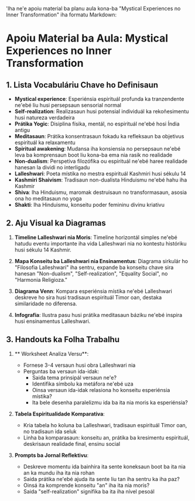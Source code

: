 'Iha ne'e apoiu material ba planu aula kona-ba "Mystical Experiences no Inner Transformation" iha formatu Markdown:

# Apoiu Material ba Aula: Mystical Experiences no Inner Transformation

## 1. Lista Vocabuláriu Chave ho Definisaun

- **Mystical experience**: Esperiénsia espirituál profunda ka tranzendente ne'ebé liu husi persepsaun sensorial normal
- **Self-realization**: Realizasaun husi potensial individuál ka rekoñesimentu husi natureza verdadeira
- **Prátika Yogic**: Disiplina físika, mentál, no espirituál ne'ebé hosi Índia antigu
- **Meditasaun**: Prátika konsentrasaun fokadu ka refleksaun ba objetivus espirituál ka relaxamentu
- **Spiritual awakening**: Mudansa iha konsiensia no persepsaun ne'ebé leva ba komprensaun boot liu kona-ba ema nia rasik no realidade
- **Non-dualism**: Perspetiva filozófika ou espirituál ne'ebé haree realidade hanesan la dividi no interligadu
- **Lalleshwari**: Poeta místika no mestra espirituál Kashmiri husi sékulu 14
- **Kashmiri Shaivism**: Tradisaun non-dualista Hinduismu ne'ebé hahu iha Kashmir
- **Shiva**: Iha Hinduismu, maromak destruisaun no transformasaun, asosia ona ho meditasaun no yoga
- **Shakti**: Iha Hinduismu, konseitu poder femininu divinu kriativu

## 2. Aju Visual ka Diagramas

1. **Timeline Lalleshwari nia Moris**: Timeline horizontál simples ne'ebé hatudu eventu importante iha vida Lalleshwari nia no kontestu históriku husi sékulu 14 Kashmir.

2. **Mapa Konseitu ba Lalleshwari nia Ensinamentus**: Diagrama sirkulár ho "Filosofia Lalleshwari" iha sentru, expande ba konseitu chave sira hanesan "Non-dualism", "Self-realization", "Equality Social", no "Harmonia Religioza."

3. **Diagrama Venn**: Kompara esperiénsia místika ne'ebé Lalleshwari deskreve ho sira husi tradisaun espirituál Timor oan, destaka similaridade no diferensa.

4. **Infografia**: Ilustra pasu husi prátika meditasaun báziku ne'ebé inspira husi ensinamentus Lalleshwari.

## 3. Handouts ka Folha Trabalhu

1. ** Worksheet Analiza Versu**:
   - Fornese 3-4 versaun husi obra Lalleshwari nia
   - Perguntas ba versaun ida-idak:
     * Saida tema prinsipál versaun ne'e?
     * Identifika símbolu ka metáfora ne'ebé uza
     * Oinsa versaun ida-idak relasiona ho konseitu esperiénsia místika?
     * Ita bele desenha paralelizmu ida ba ita nia moris ka esperiénsia?

2. **Tabela Espiritualidade Komparativa**:
   - Kria tabela ho koluna ba Lalleshwari, tradisaun espirituál Timor oan, no tradisaun ida seluk
   - Linha ba komparasaun: konseitu an, prátika ba kresimentu espirituál, deskrisaun realidade final, ensinu social

3. **Prompts ba Jornal Reflektivu**:
   - Deskreve momentu ida bainhira ita sente koneksaun boot ba ita nia an ka mundu iha ita nia rohan
   - Saida prátika ne'ebé ajuda ita sente liu tan iha sentru ka iha paz?
   - Oinsá ita komprende konseitu "an" iha ita nia moris?
   - Saida "self-realization" signifika ba ita iha nível pesoál